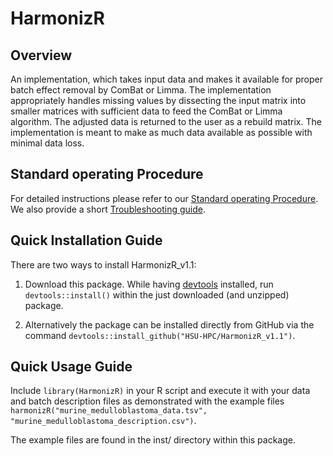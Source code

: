 # HarmonizR
## Overview
An implementation, which takes input data and makes it available for proper batch effect removal by ComBat or Limma. 
The implementation appropriately handles missing values by dissecting the input matrix into smaller matrices with sufficient data to feed the ComBat or Limma algorithm. 
The adjusted data is returned to the user as a rebuild matrix. 
The implementation is meant to make as much data available as possible with minimal data loss.


## Standard operating Procedure
For detailed instructions please refer to our [Standard operating Procedure](https://github.com/HSU-HPC/HarmonizR_v1.1/blob/main/inst/HarmonizR_SOP.pdf).
We also provide a short [Troubleshooting guide](https://github.com/HSU-HPC/HarmonizR_v1.1/blob/main/inst/Troubleshooting.pdf).


## Quick Installation Guide
There are two ways to install HarmonizR_v1.1:

1. Download this package. While having [devtools](https://www.r-project.org/nosvn/pandoc/devtools.html) installed, run `devtools::install()` within the just downloaded (and unzipped) package.

2. Alternatively the package can be installed directly from GitHub via the command `devtools::install_github("HSU-HPC/HarmonizR_v1.1")`.


## Quick Usage Guide
Include `library(HarmonizR)` in your R script and execute it with your data and batch description files as demonstrated with the example files `harmonizR("murine_medulloblastoma_data.tsv", "murine_medulloblastoma_description.csv")`.

The example files are found in the inst/ directory within this package.
